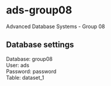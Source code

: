 ads-group08
===========

Advanced Database Systems - Group 08

Database settings
-----------------
Database: group08  
User: ads  
Password: password  
Table: dataset_1  
